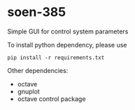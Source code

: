 # soen-385

Simple GUI for control system parameters

To install python dependency, please use

`pip install -r requirements.txt`

Other dependencies:

- octave
- gnuplot
- octave control package
